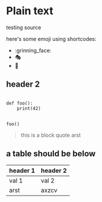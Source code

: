 # Plain text

testing source

here's some emoji using shortcodes:
  
* :grinning_face:
* :performing_arts:
* :rainbow:

## header 2

``` { .py }

def foo():
	print(42)


foo()
```

> this is a block
> quote
> arst

## a table should be below

| header 1 | header 2 |
| --- | --- | 
| val 1 | val 2 |
| arst | axzcv |
